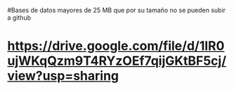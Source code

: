 #Bases de datos mayores de 25 MB que por su tamaño no se pueden subir a github
# https://drive.google.com/file/d/1lR0ujWKqQzm9T4RYzOEf7qijGKtBF5cj/view?usp=sharing
